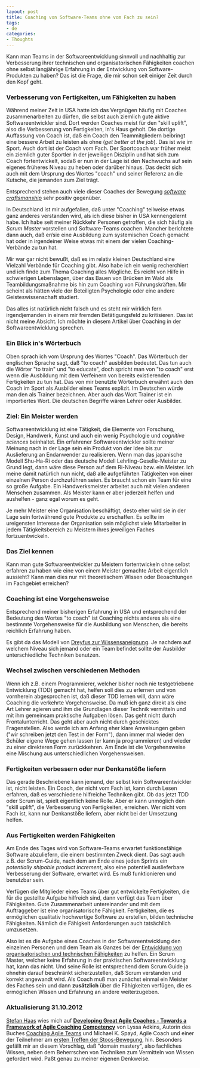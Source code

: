 ```yaml
---
layout: post
title: Coaching von Software-Teams ohne vom Fach zu sein?
tags:
- de
categories:
- Thoughts
---
```

Kann man Teams in der Softwareentwicklung sinnvoll und nachhaltig zur Verbesserung ihrer technischen und organisatorischen Fähigkeiten coachen ohne selbst langjährige Erfahrung in der Entwicklung von Software-Produkten zu haben? Das ist die Frage, die mir schon seit einiger Zeit durch den Kopf geht. 

### Verbesserung von Fertigkeiten, um Fähigkeiten zu haben

Während meiner Zeit in USA hatte ich das Vergnügen häufig mit Coaches zusammenarbeiten zu dürfen, die selbst auch ziemlich gute aktive Softwareentwickler sind. Dort werden Coaches meist für den "skill uplift", also die Verbesserung von Fertigkeiten, in's Haus geholt. Die dortige Auffassung von Coach ist, daß ein Coach den Teammitgliedern beibringt eine bessere Arbeit zu leisten als ohne (_get better at the job_). Das ist wie im Sport. Auch dort ist der Coach vom Fach. Der Sportcoach war früher meist ein ziemlich guter Sportler in der jeweiligen Disziplin und hat sich zum Coach fortentwickelt, sodaß er nun in der Lage ist den Nachwuchs auf sein eigenes früheres Niveau zu heben oder darüber hinaus. Das deckt sich auch mit dem Ursprung des Wortes "coach" und seiner Referenz an die Kutsche, die jemanden zum Ziel trägt.

Entsprechend stehen auch viele dieser Coaches der Bewegung [_software craftsmanship_](http://manifesto.softwarecraftsmanship.org) sehr positiv gegenüber.

In Deutschland ist mir aufgefallen, daß unter "Coaching" teilweise etwas ganz anderes verstanden wird, als ich diese bisher in USA kennengelernt habe. Ich habe seit meiner Rückkehr Personen getroffen, die sich häufig als _Scrum Master_ vorstellen und Software-Teams coachen. Mancher berichtete dann auch, daß er/sie eine Ausbildung zum systemischen Coach gemacht hat oder in irgendeiner Weise etwas mit einem der vielen Coaching-Verbände zu tun hat.

Mir war gar nicht bewußt, daß es im relativ kleinen Deutschland eine Vielzahl Verbände für Coaching gibt. Also habe ich ein wenig recherchiert und ich finde zum Thema Coaching alles Mögliche. Es reicht von Hilfe in schwierigen Lebenslagen, über das Bauen von Brücken im Wald als Teambildungsmaßnahme bis hin zum Coaching von Führungskräften. Mir scheint als hätten viele der Beteiligten Psychologie oder eine andere Geisteswissenschaft studiert.

Das alles ist natürlich nicht falsch und es steht mir wirklich fern irgendjemanden in einem mir fremden Betätigungsfeld zu kritisieren. Das ist nicht meine Absicht. Ich möchte in diesem Artikel über Coaching in der Softwareentwicklung sprechen.

### Ein Blick in's Wörterbuch

Oben sprach ich vom Ursprung des Wortes "Coach". Das Wörterbuch der englischen Sprache sagt, daß "to coach" ausbilden bedeutet. Das tun auch die Wörter "to train" und "to educate", doch spricht man von "to coach" erst wenn die Ausbildung mit dem Verfeinern von bereits existierenden Fertigkeiten zu tun hat. Das von mir benutzte Wörterbuch erwähnt auch den Coach im Sport als Ausbilder eines Teams explizit. Im Deutschen würde man den als Trainer bezeichnen. Aber auch das Wort Trainer ist ein importiertes Wort. Die deutschen Begriffe wären Lehrer oder Ausbilder.

### Ziel: Ein Meister werden

Softwareentwicklung ist eine Tätigkeit, die Elemente von Forschung, Design, Handwerk, Kunst und auch ein wenig Psychologie und _cognitive sciences_ beinhaltet. Ein erfahrener Softwareentwickler sollte meiner Meinung nach in der Lage sein ein Produkt von der Idee bis zur Auslieferung an Endanwender zu realisieren. Wenn man das japanische Modell Shu-Ha-Ri oder das deutsche Modell Lehrling-Geselle-Meister zu Grund legt, dann wäre diese Person auf dem Ri-Niveau bzw. ein Meister. Ich meine damit natürlich nun nicht, daß alle aufgeführten Tätigkeiten von einer einzelnen Person durchzuführen seien. Es braucht schon ein Team für eine so große Aufgabe. Ein Handwerksmeister arbeitet auch mit vielen anderen Menschen zusammen. Als Meister kann er aber jederzeit helfen und aushelfen - ganz egal worum es geht.

Je mehr Meister eine Organisation beschäftigt, desto eher wird sie in der Lage sein fortwährend gute Produkte zu erschaffen. Es sollte im ureigensten Interesse der Organisation sein möglichst viele Mitarbeiter in jedem Tätigkeitsbereich zu Meistern ihres jeweiligen Faches fortzuentwickeln.

### Das Ziel kennen

Kann man gute Softwareentwickler zu Meistern fortentwickeln ohne selbst erfahren zu haben wie eine von einem Meister gemachte Arbeit eigentlich aussieht? Kann man dies nur mit theoretischem Wissen oder Beoachtungen im Fachgebiet erreichen?

### Coaching ist eine Vorgehensweise

Entsprechend meiner bisherigen Erfahrung in USA und entsprechend der Bedeutung des Wortes "to coach" ist Coaching nichts anderes als eine bestimmte Vorgehensweise für die Ausbildung von Menschen, die bereits reichlich Erfahrung haben.

Es gibt da das Modell von [Dreyfus zur Wissensaneignung](http://www.caimito.net/de/kbase/coaching.html). Je nachdem auf welchem Niveau sich jemand oder ein Team befindet sollte der Ausbilder unterschiedliche Techniken benutzen. 

### Wechsel zwischen verschiedenen Methoden

Wenn ich z.B. einem Programmierer, welcher bisher noch nie testgetriebene Entwicklung (TDD) gemacht hat, helfen soll dies zu erlernen und von vornherein abgesprochen ist, daß dieser TDD lernen will, dann wäre Coaching die verkehrte Vorgehensweise. Da muß ich ganz direkt als eine Art Lehrer agieren und ihm die Grundlagen dieser Technik vermitteln und mit ihm gemeinsam praktische Aufgaben lösen. Das geht nicht durch Frontalunterricht. Das geht aber auch nicht durch geschicktes Fragenstellen. Also werde ich am Anfang eher klare Anweisungen geben ("wir schreiben jetzt den Test in der Form"), dann immer mal wieder den Schüler eigene Wege gehen lassen (er kann ja programmieren) und wieder zu einer direkteren Form zurückkehren. Am Ende ist die Vorgehensweise eine Mischung aus unterschiedlichen Vorgehensweisen.

### Fertigkeiten verbessern oder nur Denkanstöße liefern

Das gerade Beschriebene kann jemand, der selbst kein Softwareentwickler ist, nicht leisten. Ein Coach, der nicht vom Fach ist, kann durch Lesen erfahren, daß es verschiedene hilfreiche Techniken gibt. Ob das jetzt TDD oder Scrum ist, spielt eigentlich keine Rolle. Aber er kann unmöglich den "skill uplift", die Verbesserung von Fertigkeiten, erreichen. Wer nicht vom Fach ist, kann nur Denkanstöße liefern, aber nicht bei der Umsetzung helfen.

### Aus Fertigkeiten werden Fähigkeiten

Am Ende des Tages wird von Software-Teams erwartet funktionsfähige Software abzuliefern, die einem bestimmten Zweck dient. Das sagt auch z.B. der Scrum-Guide, nach dem am Ende eines jeden Sprints ein _potentially shipable product increment_, also eine potentiell auslieferbare Verbesserung der Software, erwartet wird. Es muß funktionieren und benutzbar sein.

Verfügen die Mitglieder eines Teams über gut entwickelte Fertigkeiten, die für die gestellte Aufgabe hilfreich sind, dann verfügt das Team über Fähigkeiten. Gute Zusammenarbeit untereinander und mit dem Auftraggeber ist eine organisatorische Fähigkeit. Fertigkeiten, die es ermöglichen qualitativ hochwertige Software zu erstellen, bilden technische Fähigkeiten. Nämlich die Fähigkeit Anforderungen auch tatsächlich umzusetzen.

Also ist es die Aufgabe eines Coaches in der Softwareentwicklung den einzelnen Personen und dem Team als Ganzes bei der [Entwicklung von organisatorischen und technischen Fähigkeiten](http://www.caimito.net/de) zu helfen. Ein Scrum Master, welcher keine Erfahrung in der praktischen Softwareentwicklung hat, kann das nicht. Und seine Rolle ist entsprechend dem Scrum Guide ja ohnehin darauf beschränkt sicherzustellen, daß Scrum verstanden und korrekt angewandt wird. Als Coach muß man zunächst einmal ein Meister des Faches sein und dann __zusätzlich__ über die Fähigkeiten verfügen, die es ermöglichen Wissen und Erfahrung an andere weiterzugeben.

### Aktualisierung 31.10.2012

[Stefan Haas](http://www.haaslab.net) wies mich auf [__Developing Great Agile Coaches - Towards a Framework of Agile Coaching Competency__](http://www.agilecoachinginstitute.com/wp-content/uploads/2011/08/Agile-Coaching-Competencies-whitepaper-part-one.pdf) von Lyssa Adkins, Autorin des Buches [Coaching Agile Teams](http://www.amazon.de/Coaching-Agile-Teams-ScrumMasters-Addison-Wesley/dp/0321637704) und Michael K. Spayd, Agile Coach und einer der Teilnehmer am [ersten Treffen der Stoos-Bewegung](http://wiki.stoosnetwork.org/index.php?title=Stoos_Communique_-_German), hin. Besonders gefällt mir an diesem Vorschlag, daß "domain mastery", also fachliches Wissen, neben dem Beherrschen von Techniken zum Vermitteln von Wissen gefordert wird. Paßt genau zu meiner eigenen Denkweise.
